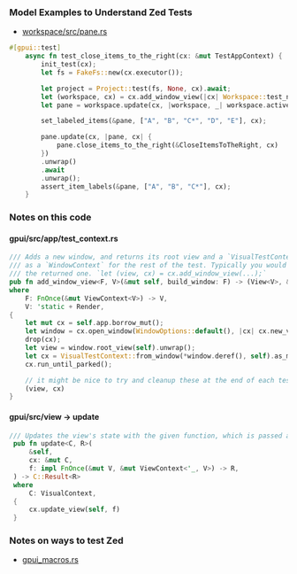 

### Model Examples to Understand Zed Tests

* [workspace/src/pane.rs](https://github.com/zed-industries/zed/blob/main/crates/workspace/src/pane.rs#L2095)

```rust
#[gpui::test]
    async fn test_close_items_to_the_right(cx: &mut TestAppContext) {
        init_test(cx);
        let fs = FakeFs::new(cx.executor());

        let project = Project::test(fs, None, cx).await;
        let (workspace, cx) = cx.add_window_view(|cx| Workspace::test_new(project.clone(), cx));
        let pane = workspace.update(cx, |workspace, _| workspace.active_pane().clone());

        set_labeled_items(&pane, ["A", "B", "C*", "D", "E"], cx);

        pane.update(cx, |pane, cx| {
            pane.close_items_to_the_right(&CloseItemsToTheRight, cx)
        })
        .unwrap()
        .await
        .unwrap();
        assert_item_labels(&pane, ["A", "B", "C*"], cx);
    }
```

### Notes on this code

#### gpui/src/app/test_context.rs

```rust
/// Adds a new window, and returns its root view and a `VisualTestContext` which can be used
/// as a `WindowContext` for the rest of the test. Typically you would shadow this context with
/// the returned one. `let (view, cx) = cx.add_window_view(...);`
pub fn add_window_view<F, V>(&mut self, build_window: F) -> (View<V>, &mut VisualTestContext)
where
    F: FnOnce(&mut ViewContext<V>) -> V,
    V: 'static + Render,
{
    let mut cx = self.app.borrow_mut();
    let window = cx.open_window(WindowOptions::default(), |cx| cx.new_view(build_window));
    drop(cx);
    let view = window.root_view(self).unwrap();
    let cx = VisualTestContext::from_window(*window.deref(), self).as_mut();
    cx.run_until_parked();

    // it might be nice to try and cleanup these at the end of each test.
    (view, cx)
}
```

#### gpui/src/view -> update

```rust
/// Updates the view's state with the given function, which is passed a mutable reference and a context.
 pub fn update<C, R>(
     &self,
     cx: &mut C,
     f: impl FnOnce(&mut V, &mut ViewContext<'_, V>) -> R,
 ) -> C::Result<R>
 where
     C: VisualContext,
 {
     cx.update_view(self, f)
 }
```

### Notes on ways to test Zed

* [gpui_macros.rs](https://github.com/zed-industries/zed/blob/main/crates/gpui_macros/src/gpui_macros.rs)
